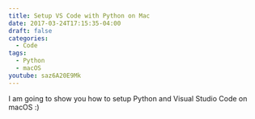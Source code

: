 ```yaml
---
title: Setup VS Code with Python on Mac
date: 2017-03-24T17:15:35-04:00
draft: false
categories:
  - Code
tags:
  - Python
  - macOS
youtube: saz6A20E9Mk
---
```

I am going to show you how to setup Python and Visual Studio Code on macOS :)
